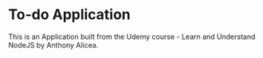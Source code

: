 # To-do Application

This is an Application built from the Udemy course - Learn and Understand NodeJS by Anthony Alicea.